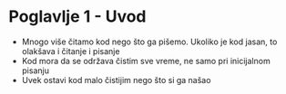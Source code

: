 # Poglavlje 1 - Uvod

- Mnogo više čitamo kod nego što ga pišemo. Ukoliko je kod jasan, to olakšava i čitanje i pisanje 
- Kod mora da se održava čistim sve vreme, ne samo pri inicijalnom pisanju 
- Uvek ostavi kod malo čistijim nego što si ga našao
